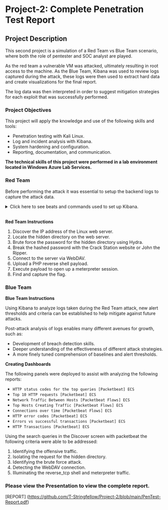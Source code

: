 # Project-2: Complete Penetration Test Report

## Project Description

This second project is a simulation of a Red Team vs Blue Team scenario, where both the role of pentester and SOC analyst are played.

As the red team a vulnerable VM was attacked, ultimately resulting in root access to the machine. As the Blue Team, Kibana was used to review logs captured during the attack, these logs were then used to extract hard data and create visualizations for the final report.

The log data was then interpreted in order to suggest mitigation strategies for each exploit that was successfully performed.


### Project Objectives

This project will apply the knowledge and use of the following skills and tools:

- Penetration testing with Kali Linux.
- Log and incident analysis with Kibana.
- System hardening and configuration.
- Reporting, documentation, and communication.


**The technical skills of this project were performed in a lab environment located in Windows Azure Lab Services.**


### Red Team

Before performing the attack it was essential to setup the backend logs to capture the attack data.

<details>
    <summary>Click here to see beats and commands used to set up Kibana.</summary>
  <br>

**Filebeat**
- `filebeat modules enable apache`
- `filebeat setup`
  
**Metricbeat**
- `metricbeat modules enable apache`
- `metricbeat setup`
  
**Packetbeat**
- `packetbeat setup`
  
**Restarting to ensure they working and operational**
- `systemctl restart filebeat`
- `systemctl restart metricbeat`
- `systemctl restart packetbeat`
  
</details>

<br>

**Red Team Instructions**

1. Discover the IP address of the Linux web server.
2. Locate the hidden directory on the web server.
3. Brute force the password for the hidden directory using Hydra.
4. Break the hashed password with the Crack Station website or John the Ripper.
5. Connect to the server via WebDAV.
6. Upload a PHP reverse shell payload.
7. Execute payload to open up a meterpreter session.
8. Find and capture the flag.


### Blue Team

**Blue Team Instructions**

Using Kibana to analyze logs taken during the Red Team attack, new alert thresholds and criteria can be established to help mitigate against future attacks.

Post-attack analysis of logs enables many different avenues for growth, such as:
- Development of breach detection skills.
- Deeper understanding of the effectiveness of different attack strategies.
- A more finely tuned comprehension of baselines and alert thresholds.

**Creating Dashboards**

The following panels were deployed to assist with analyzing the following reports:
- `HTTP status codes for the top queries [Packetbeat] ECS`
- `Top 10 HTTP requests [Packetbeat] ECS`
- `Network Traffic Between Hosts [Packetbeat Flows] ECS`
- `Top Hosts Creating Traffic [Packetbeat Flows] ECS`
- `Connections over time [Packetbeat Flows] ECS`
- `HTTP error codes [Packetbeat] ECS`
- `Errors vs successful transactions [Packetbeat] ECS`
- `HTTP Transactions [Packetbeat] ECS`

Using the search queries in the Discover screen with packetbeat the following criteria were able to be addressed:
1. Identifying the offensive traffic.
2. Isolating the request for the hidden directory.
3. Identifying the brute force attack.
4. Detecting the WebDAV connection.
5. Illuminating the reverse_tcp shell and meterpreter traffic.


### Please view the Presentation to view the complete report.

[REPORT] (https://github.com/T-Stringfellow/Project-2/blob/main/PenTest-Report.pdf)

